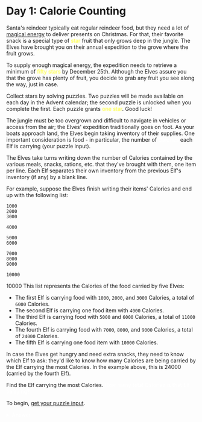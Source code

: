 <!-- @format -->

# Day 1: Calorie Counting

Santa's reindeer typically eat regular reindeer food, but they need a lot of [magical energy](https://adventofcode.com/2018/day/25) to deliver presents on Christmas. For that, their favorite snack is a special type of <span style="color:#ffff66;text-shadow: 0 0 3px #ffff66;">star</span> fruit that only grows deep in the jungle. The Elves have brought you on their annual expedition to the grove where the fruit grows.

To supply enough magical energy, the expedition needs to retrieve a minimum of <span style="color:#ffff66;text-shadow: 0 0 3px #ffff66;">fifty stars</span> by December 25th. Although the Elves assure you that the grove has plenty of fruit, you decide to grab any fruit you see along the way, just in case.

Collect stars by solving puzzles. Two puzzles will be made available on each day in the Advent calendar; the second puzzle is unlocked when you complete the first. Each puzzle grants <span style="color:#ffff66;text-shadow: 0 0 3px #ffff66;">one star</span>. Good luck!

The jungle must be too overgrown and difficult to navigate in vehicles or access from the air; the Elves' expedition traditionally goes on foot. As your boats approach land, the Elves begin taking inventory of their supplies. One important consideration is food - in particular, the number of <span style="color:#fff;text-shadow: 0 0 3px #fff;">Calories</span> each Elf is carrying (your puzzle input).

The Elves take turns writing down the number of Calories contained by the various meals, snacks, rations, etc. that they've brought with them, one item per line. Each Elf separates their own inventory from the previous Elf's inventory (if any) by a blank line.

For example, suppose the Elves finish writing their items' Calories and end up with the following list:

```
1000
2000
3000

4000

5000
6000

7000
8000
9000

10000
```

10000 This list represents the Calories of the food carried by five Elves:

- The first Elf is carrying food with `1000`, `2000`, and `3000` Calories, a total of `6000` Calories.
- The second Elf is carrying one food item with `4000` Calories.
- The third Elf is carrying food with `5000` and `6000` Calories, a total of `11000` Calories.
- The fourth Elf is carrying food with `7000`, `8000`, and `9000` Calories, a total of `24000` Calories.
- The fifth Elf is carrying one food item with `10000` Calories.

In case the Elves get hungry and need extra snacks, they need to know which Elf to ask: they'd like to know how many Calories are being carried by the Elf carrying the most Calories. In the example above, this is 24000 (carried by the fourth Elf).

Find the Elf carrying the most Calories. <span style="color:#fff;text-shadow: 0 0 3px #fff;">How many total Calories is that Elf carrying?</span>

To begin, [get your puzzle input](https://adventofcode.com/2022/day/1/input).

<details>
    <summary style="color:#fff;text-shadow: 0 0 3px #fff;">Answer</summary>
    Elf carrying the most has 69310 calories of food!
</details>
